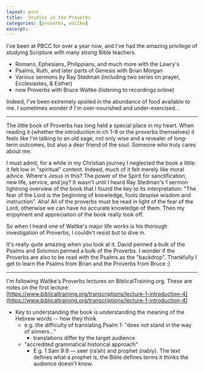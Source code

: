 ```yaml
---
layout: post
title:  Studies in the Proverbs
categories: [proverbs, waltke]
excerpt: 
---
```


I've been at PBCC for over a year now, and I've had the amazing privilege of studying Scripture with many strong Bible teachers.

- Romans, Ephesians, Philippians, and much more with the Lawry's
- Psalms, Ruth, and later parts of Genesis with Brian Morgan
- Various sermons by Ray Stedman (including two series on prayer, Ecclesiastes, & Esther)
- now Proverbs with Bruce Waltke (listening to recordings online)

Indeed, I've been extremely spoiled in the abundance of food available to me.  I sometimes wonder if I'm over-nourished and under-exercised...



---



The little book of Proverbs has long held a special place in my heart. When reading it (whether the introduction in ch 1-9 or the proverbs themselves) it feels like I'm talking to an old sage, not only wise and a revealer of long-term outcomes, but also a dear friend of the soul. Someone who truly cares about me.

I must admit, for a while in my Christian journey I neglected the book a little: it felt low in "spiritual" content. Indeed, much of it felt merely like moral advice. Where's Jesus in this? The power of the Spirit for sanctification, new life, service, and joy? It wasn't until I heard Ray Stedman's 1 sermon lightning overview of the book that I found the key to its interpretation: "The fear of the Lord is the beginning of knowledge, fools despise wisdom and instruction". Aha! All of the proverbs must be read in light of the fear of the Lord, otherwise we can have no accurate knowledge of them. Then my enjoyment and appreciation of the book really took off.

So when I heard one of Waltke's major life works is his thorough investigation of Proverbs, I couldn't resist but to dive in.

It's really quite amazing when you look at it. David penned a bulk of the Psalms and Solomon penned a bulk of the Proverbs. I wonder if the Proverbs are also to be read with the Psalms as the "backdrop". Thankfully I get to learn the Psalms from Brian and the Proverbs from Bruce :)



---



I'm following Waltke's Proverbs lectures on BiblicalTraining.org. These are notes on the first lecture: [https://www.biblicaltraining.org/transcriptions/lecture-1-introduction-4](https://www.biblicaltraining.org/transcriptions/lecture-1-introduction-4)



- Key to understanding the book is understanding the meaning of the Hebrew words -- how they think
  - e.g. the difficulty of translating Psalm 1: "does not stand in the way of sinners..."
    - translations differ by the target audience
  - "accredited grammatical historical approach"
    - E.g. 1 Sam 9:9 — seer (ra’ah) and prophet (nabiy). The text defines what a prophet is, the Bible defines terms it thinks the audience doesn't know.

